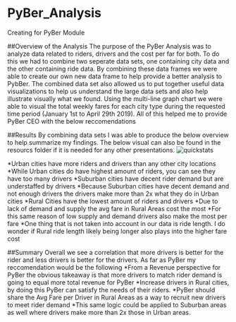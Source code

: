 # PyBer_Analysis
Creating for PyBer Module

##Overview of the Analysis
The purpose of the PyBer Analysis was to analyze data related to riders, drivers and the cost per far for both. To do this we had to combine two seperate data sets, one containing city data and the other containing ride data. By combining these data frames we were able to create our own new data frame to help provide a better analysis to PybBer. The combined data set also allowed us to put together useful data visualizations to help us understand the large data sets and also help illustrate visually what we found. Using the multi-line graph chart we were able to visual the total weekly fares for each city type during the requested time period (January 1st to April 29th 2019). All of this helped me to provide PyBer CEO with the below reccomendations

##Results
By combining data sets I was able to produce the below overview to help summarize my findings. The below visual can also be found in the resourcs folder if it is needed for any other presentations.
![quickstats](https://user-images.githubusercontent.com/79228491/127221170-ebc1e5cf-ca95-4b7c-a8cc-b2571f989e43.PNG)

*Urban cities have more riders and drivers than any other city locations
  *While Urban cities do have highest amount of riders, you can see they have too many drivers
*Suburban cities have decent rider demand but are understaffed by drivers
  *Because Suburban cities have decent demand and not enough drivers the drivers make more than 2x what they do in Urban cities 
*Rural Cities have the lowest amount of riders and drivers
  *Due to lack of demand and supply the avg fare in Rural Areas cost the most 
  *For this same reason of low supply and demand drivers also make the most per fare
  *One thing that is not taken into account in our data is ride length. I do wonder if Rural ride length likely being longer also plays into the higher fare cost

##Summary
 Overall we see a correlation that more drivers is better for the rider and less drivers is better for the drivers. As far as PyBer my reccomendation would be the following 
 *From a Revenue perspective for PyBer the obvious takeaway is that more drivers to match rider demand is going to equal more total revenue for PyBer
 *Increase drivers in Rural cities, by doing this PyBer can satisfy the needs of their riders. 
  *PyBer should share the Avg Fare per Driver in Rural Areas as a way to recruit new drivers to meet rider demand
 *This same logic could be applied to Suburban areas as well where drivers make more than 2x those in Urban areas.
